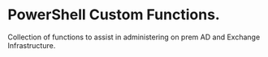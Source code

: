 # PowerShell Custom Functions.
Collection of functions to assist in administering on prem AD and Exchange Infrastructure. 
